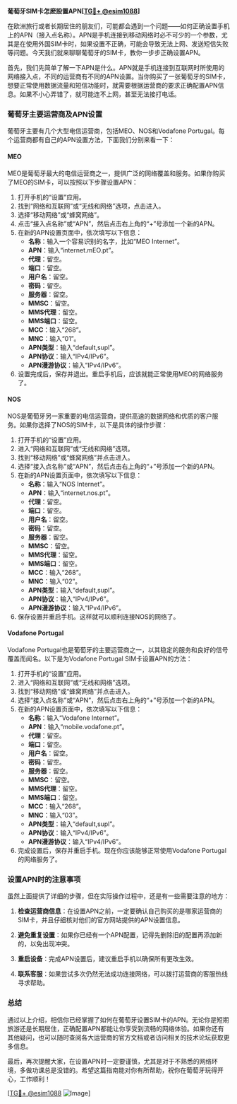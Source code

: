 **葡萄牙SIM卡怎麽設置APN[[TG💪+ @esim1088](https://t.me/s/esim1088)]**

在欧洲旅行或者长期居住的朋友们，可能都会遇到一个问题——如何正确设置手机上的APN（接入点名称）。APN是手机连接到移动网络时必不可少的一个参数，尤其是在使用外国SIM卡时，如果设置不正确，可能会导致无法上网、发送短信失败等问题。今天我们就来聊聊葡萄牙的SIM卡，教你一步步正确设置APN。

首先，我们先简单了解一下APN是什么。APN就是手机连接到互联网时所使用的网络接入点，不同的运营商有不同的APN设置。当你购买了一张葡萄牙的SIM卡，想要正常使用数据流量和短信功能时，就需要根据运营商的要求正确配置APN信息。如果不小心弄错了，就可能连不上网，甚至无法接打电话。

### 葡萄牙主要运营商及APN设置

葡萄牙主要有几个大型电信运营商，包括MEO、NOS和Vodafone Portugal。每个运营商都有自己的APN设置方法，下面我们分别来看一下：

#### MEO
MEO是葡萄牙最大的电信运营商之一，提供广泛的网络覆盖和服务。如果你购买了MEO的SIM卡，可以按照以下步骤设置APN：

1. 打开手机的“设置”应用。
2. 找到“网络和互联网”或“无线和网络”选项，点击进入。
3. 选择“移动网络”或“蜂窝网络”。
4. 点击“接入点名称”或“APN”，然后点击右上角的“+”号添加一个新的APN。
5. 在新的APN设置页面中，依次填写以下信息：
   - **名称**：输入一个容易识别的名字，比如“MEO Internet”。
   - **APN**：输入“internet.mEO.pt”。
   - **代理**：留空。
   - **端口**：留空。
   - **用户名**：留空。
   - **密码**：留空。
   - **服务器**：留空。
   - **MMSC**：留空。
   - **MMS代理**：留空。
   - **MMS端口**：留空。
   - **MCC**：输入“268”。
   - **MNC**：输入“01”。
   - **APN类型**：输入“default,supl”。
   - **APN协议**：输入“IPv4/IPv6”。
   - **APN漫游协议**：输入“IPv4/IPv6”。
6. 设置完成后，保存并退出。重启手机后，应该就能正常使用MEO的网络服务了。

#### NOS
NOS是葡萄牙另一家重要的电信运营商，提供高速的数据网络和优质的客户服务。如果你选择了NOS的SIM卡，以下是具体的操作步骤：

1. 打开手机的“设置”应用。
2. 进入“网络和互联网”或“无线和网络”选项。
3. 找到“移动网络”或“蜂窝网络”并点击进入。
4. 选择“接入点名称”或“APN”，然后点击右上角的“+”号添加一个新的APN。
5. 在新的APN设置页面中，依次填写以下信息：
   - **名称**：输入“NOS Internet”。
   - **APN**：输入“internet.nos.pt”。
   - **代理**：留空。
   - **端口**：留空。
   - **用户名**：留空。
   - **密码**：留空。
   - **服务器**：留空。
   - **MMSC**：留空。
   - **MMS代理**：留空。
   - **MMS端口**：留空。
   - **MCC**：输入“268”。
   - **MNC**：输入“02”。
   - **APN类型**：输入“default,supl”。
   - **APN协议**：输入“IPv4/IPv6”。
   - **APN漫游协议**：输入“IPv4/IPv6”。
6. 保存设置并重启手机。这样就可以顺利连接NOS的网络了。

#### Vodafone Portugal
Vodafone Portugal也是葡萄牙的主要运营商之一，以其稳定的服务和良好的信号覆盖而闻名。以下是为Vodafone Portugal SIM卡设置APN的方法：

1. 打开手机的“设置”应用。
2. 进入“网络和互联网”或“无线和网络”选项。
3. 找到“移动网络”或“蜂窝网络”并点击进入。
4. 选择“接入点名称”或“APN”，然后点击右上角的“+”号添加一个新的APN。
5. 在新的APN设置页面中，依次填写以下信息：
   - **名称**：输入“Vodafone Internet”。
   - **APN**：输入“mobile.vodafone.pt”。
   - **代理**：留空。
   - **端口**：留空。
   - **用户名**：留空。
   - **密码**：留空。
   - **服务器**：留空。
   - **MMSC**：留空。
   - **MMS代理**：留空。
   - **MMS端口**：留空。
   - **MCC**：输入“268”。
   - **MNC**：输入“03”。
   - **APN类型**：输入“default,supl”。
   - **APN协议**：输入“IPv4/IPv6”。
   - **APN漫游协议**：输入“IPv4/IPv6”。
6. 完成设置后，保存并重启手机。现在你应该能够正常使用Vodafone Portugal的网络服务了。

### 设置APN时的注意事项

虽然上面提供了详细的步骤，但在实际操作过程中，还是有一些需要注意的地方：

1. **检查运营商信息**：在设置APN之前，一定要确认自己购买的是哪家运营商的SIM卡，并且仔细核对他们的官方网站提供的APN设置信息。
   
2. **避免重复设置**：如果你已经有一个APN配置，记得先删除旧的配置再添加新的，以免出现冲突。

3. **重启设备**：完成APN设置后，建议重启手机以确保所有更改生效。

4. **联系客服**：如果尝试多次仍然无法成功连接网络，可以拨打运营商的客服热线寻求帮助。

### 总结

通过以上介绍，相信你已经掌握了如何在葡萄牙设置SIM卡的APN。无论你是短期旅游还是长期居住，正确配置APN都能让你享受到流畅的网络体验。如果你还有其他疑问，也可以随时查阅各大运营商的官方文档或者访问相关的技术论坛获取更多信息。

最后，再次提醒大家，在设置APN时一定要谨慎，尤其是对于不熟悉的网络环境，多做功课总是没错的。希望这篇指南能对你有所帮助，祝你在葡萄牙玩得开心，工作顺利！

[[TG💪+ @esim1088](https://t.me/s/esim1088) ![Image](https://i.postimg.cc/4NQfJmqS/Snipaste-2025-05-13-00-14-12.png)]